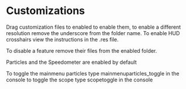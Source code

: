 # Customizations

Drag customization files to enabled to enable them, to enable a different resolution remove the underscore from the folder name. To enable HUD crosshairs view the instructions in the .res file.

To disable a feature remove their files from the enabled folder.

Particles and the Speedometer are enabled by default

To toggle the mainmenu particles type mainmenuparticles_toggle in the console
to toggle the scope type scopetoggle in the console
